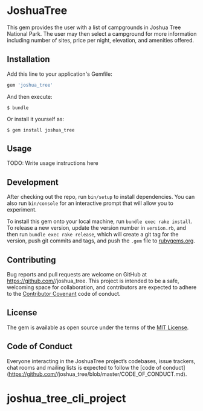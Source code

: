 # JoshuaTree

  This gem provides the user with a list of campgrounds in Joshua Tree National Park. The user may then select a campground for more information including number of sites, price per night, elevation, and amenities offered. 

## Installation

Add this line to your application's Gemfile:

```ruby
gem 'joshua_tree'
```

And then execute:

    $ bundle

Or install it yourself as:

    $ gem install joshua_tree

## Usage

TODO: Write usage instructions here

## Development

After checking out the repo, run `bin/setup` to install dependencies. You can also run `bin/console` for an interactive prompt that will allow you to experiment.

To install this gem onto your local machine, run `bundle exec rake install`. To release a new version, update the version number in `version.rb`, and then run `bundle exec rake release`, which will create a git tag for the version, push git commits and tags, and push the `.gem` file to [rubygems.org](https://rubygems.org).

## Contributing

Bug reports and pull requests are welcome on GitHub at https://github.com/<github username>/joshua_tree. This project is intended to be a safe, welcoming space for collaboration, and contributors are expected to adhere to the [Contributor Covenant](http://contributor-covenant.org) code of conduct.

## License

The gem is available as open source under the terms of the [MIT License](https://opensource.org/licenses/MIT).

## Code of Conduct

Everyone interacting in the JoshuaTree project’s codebases, issue trackers, chat rooms and mailing lists is expected to follow the [code of conduct](https://github.com/<github username>/joshua_tree/blob/master/CODE_OF_CONDUCT.md).
# joshua_tree_cli_project
